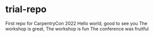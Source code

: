 # trial-repo
First repo for CarpentryCon 2022
Hello world, good to see you
The workshop is great, 
The workshop is fun
The conference was fruitful
